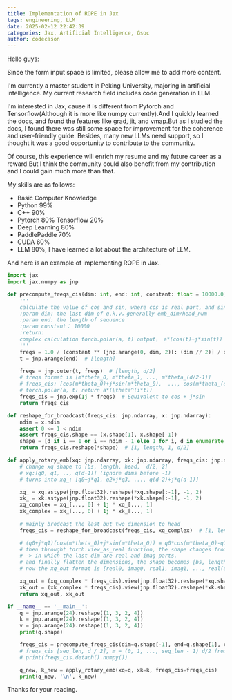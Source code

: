 ```yaml
---
title: Implementation of ROPE in Jax
tags: engineering, LLM
date: 2025-02-12 22:42:39
categories: Jax, Artificial Intelligence, Gsoc
author: codecason
---
```


Hello guys:

Since the form input space is limited, please allow me to add more content.

I'm currently a master student in Peking University, majoring in artificial intelligence. My current research field includes code generation in LLM.

I'm interested in Jax, cause it is different from Pytorch and Tensorflow(Although it is more like numpy currently).And I quickly learned the docs, and found the features like grad, jit, and vmap.But as I studied the docs, I found there was still some space for improvement for the coherence and user-friendly guide. Besides, many new LLMs need support, so I thought it was a good opportunity to contribute to the community.

Of course, this experience will enrich my resume and my future career as a reward.But I think the community could also benefit from my contribution and I could gain much more than that.

My skills are as follows:
- Basic Computer Knowledge
- Python 99%
- C++ 90%
- Pytorch 80% Tensorflow 20%
- Deep Learning 80%
- PaddlePaddle 70%
- CUDA 60%
- LLM 80%, I have learned a lot about the architecture of LLM.

And here is an example of implementing ROPE in Jax.
~~~python
import jax
import jax.numpy as jnp

def precompute_freqs_cis(dim: int, end: int, constant: float = 10000.0):
    '''
    calculate the value of cos and sin, where cos is real part, and sin is imaginary, like cosx + j*sinx
    :param dim: the last dim of q,k,v，generally emb_dim/head_num
    :param end: the length of sequence
    :param constant： 10000
    :return:
    complex calculation torch.polar(a, t) output， a*(cos(t)+j*sin(t))
    '''
    freqs = 1.0 / (constant ** (jnp.arange(0, dim, 2)[: (dim // 2)] / dim))  # [d/2]
    t = jnp.arange(end)  # [length]

    freqs = jnp.outer(t, freqs)  # [length, d/2]
    # freqs format is [m*theta_0, m*theta_1, ..., m*theta_(d/2-1)]
    # freqs_cis: [cos(m*theta_0)+j*sin(m*theta_0),  ..., cos(m*theta_(d/2-1))+j*sin(m*theta_(d/2-1))]
    # torch.polar(a, t) return a*(\theta^(i*t))
    freqs_cis = jnp.exp(1j * freqs)  # Equivalent to cos + j*sin
    return freqs_cis

def reshape_for_broadcast(freqs_cis: jnp.ndarray, x: jnp.ndarray):
    ndim = x.ndim
    assert 0 <= 1 < ndim
    assert freqs_cis.shape == (x.shape[1], x.shape[-1])
    shape = [d if i == 1 or i == ndim - 1 else 1 for i, d in enumerate(x.shape)]
    return freqs_cis.reshape(*shape)  # [1, length, 1, d/2]

def apply_rotary_emb(xq: jnp.ndarray, xk: jnp.ndarray, freqs_cis: jnp.ndarray):
    # change xq shape to [bs, length, head,  d/2, 2]
    # xq:[q0, q1, .., q(d-1)] (ignore dims before -1)
    # turns into xq_: [q0+j*q1, q2+j*q3, ..., q(d-2)+j*q(d-1)]

    xq_ = xq.astype(jnp.float32).reshape(*xq.shape[:-1], -1, 2)
    xk_ = xk.astype(jnp.float32).reshape(*xk.shape[:-1], -1, 2)
    xq_complex = xq_[..., 0] + 1j * xq_[..., 1]
    xk_complex = xk_[..., 0] + 1j * xk_[..., 1]
    
    # mainly brodcast the last but two dimension to head
    freqs_cis = reshape_for_broadcast(freqs_cis, xq_complex)  # [1, length, 1, d/2]

    # (q0+j*q1)(cos(m*theta_0)+j*sin(m*theta_0)) = q0*cos(m*theta_0)-q1*sin(m*theta_0) + j*(q1*cos(m*theta_0)+q0*sin(m*theta_0))
    # then throught torch.view_as_real function, the shape changes from [bs, length, head, d/2] to [bs, length, head, d/2, 2],
    # -> in which the last dim are real and imag parts.
    # and finally flatten the dimensions, the shape becomes [bs, length, head, d]
    # now the xq_out format is [real0, imag0, real1, imag1, ..., real(d/2-1), imag(d/2-1)]

    xq_out = (xq_complex * freqs_cis).view(jnp.float32).reshape(*xq.shape)
    xk_out = (xk_complex * freqs_cis).view(jnp.float32).reshape(*xk.shape)
    return xq_out, xk_out

if __name__ == '__main__':
    q = jnp.arange(24).reshape((1, 3, 2, 4))
    k = jnp.arange(24).reshape((1, 3, 2, 4))
    v = jnp.arange(24).reshape((1, 3, 2, 4))
    print(q.shape)

    freqs_cis = precompute_freqs_cis(dim=q.shape[-1], end=q.shape[1], constant=10000.0)
    # freqs_cis [seq_len, d / 2], m = (0, 1, ..., seq_len - 1) d/2 from theta_0 to theta_(d/2 - 1)
    # print(freqs_cis.detach().numpy())

    q_new, k_new = apply_rotary_emb(xq=q, xk=k, freqs_cis=freqs_cis)
    print(q_new, '\n', k_new)

~~~

Thanks for your reading.
